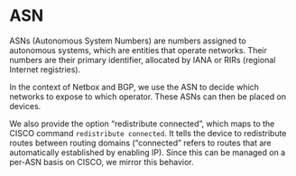 # ASN

ASNs (Autonomous System Numbers) are numbers assigned to autonomous systems,
which are entities that operate networks. Their numbers are their primary
identifier, allocated by IANA or RIRs (regional Internet registries).

In the context of Netbox and BGP, we use the ASN to decide which networks to
expose to which operator. These ASNs can then be placed on devices.

We also provide the option “redistribute connected”, which maps to the CISCO
command `redistribute connected`. It tells the device to redistribute routes
between routing domains (“connected” refers to routes that are automatically
established by enabling IP). Since this can be managed on a per-ASN basis on
CISCO, we mirror this behavior.
